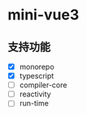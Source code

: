# mini-vue3

## 支持功能

- [x] monorepo
- [x] typescript
- [ ] compiler-core
- [ ] reactivity
- [ ] run-time
